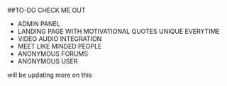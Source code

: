 ##TO-DO CHECK ME OUT

- ADMIN PANEL
- LANDING PAGE WITH MOTIVATIONAL QUOTES UNIQUE EVERYTIME
- VIDEO AUDIO INTEGRATION 
- MEET LIKE MINDED PEOPLE 
- ANONYMOUS FORUMS
- ANONYMOUS USER

will be updating more on this
